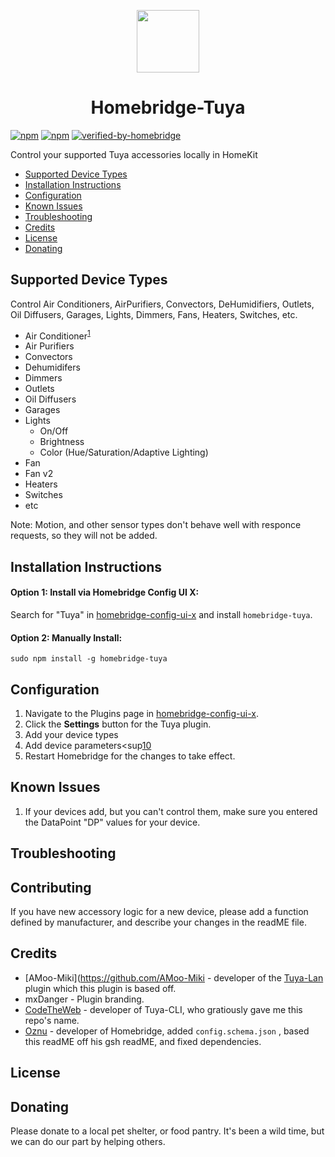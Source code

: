 <p align="center">
    <img src="https://github.com/iRayanKhan/Assets-Repo/blob/master/Tuya-Plugin-Branding.png?raw=true" height="100"><br>
</p>

<span align="center">

# Homebridge-Tuya



</span>



[![npm](https://img.shields.io/npm/v/homebridge-gsh.svg)](https://www.npmjs.com/package/homebridge-tuya)
[![npm](https://img.shields.io/npm/dt/homebridge-gsh.svg)](https://www.npmjs.com/package/homebridge-tuya)
[![verified-by-homebridge](https://badgen.net/badge/homebridge/verified/purple)](https://github.com/homebridge/homebridge/wiki/Verified-Plugins)

Control your supported Tuya accessories locally in HomeKit

* [Supported Device Types](#supported-device-types)
* [Installation Instructions](#installation-instructions)
* [Configuration](#configuration)
* [Known Issues](#known-issues)
* [Troubleshooting](#troubleshooting)
* [Credits](#credits)
* [License](#license)
* [Donating](#donating)

## Supported Device Types
 Control Air Conditioners, AirPurifiers, Convectors, DeHumidifiers, Outlets, Oil Diffusers, Garages, Lights, Dimmers, Fans, Heaters, Switches, etc.

* Air Conditioner<sup>[1](https://github.com/iRayanKhan/homebridge-tuya/wiki/Supported-Device-Types#air-conditioners)</sup> 
* Air Purifiers
* Convectors
* Dehumidifers
* Dimmers
* Outlets
* Oil Diffusers
* Garages
* Lights
  * On/Off
  * Brightness
  * Color (Hue/Saturation/Adaptive Lighting)
* Fan
* Fan v2
* Heaters
* Switches
* etc

Note: Motion, and other sensor types don't behave well with responce requests, so they will not be added. 


## Installation Instructions

#### Option 1: Install via Homebridge Config UI X:

Search for "Tuya" in [homebridge-config-ui-x](https://github.com/oznu/homebridge-config-ui-x) and install `homebridge-tuya`.

#### Option 2: Manually Install:

```
sudo npm install -g homebridge-tuya
```

## Configuration

1. Navigate to the Plugins page in [homebridge-config-ui-x](https://github.com/oznu/homebridge-config-ui-x).
2. Click the **Settings** button for the Tuya plugin.
3. Add your device types
4. Add device parameters<sup[10](apple.com/)</sup>
5. Restart Homebridge for the changes to take effect.


## Known Issues

1. If your devices add, but you can't control them, make sure you entered the DataPoint "DP" values for your device. 

## Troubleshooting



## Contributing

If you have new accessory logic for a new device, please add a function defined by manufacturer, and describe your changes in the readME file. 

## Credits

* [AMoo-Miki](https://github.com/AMoo-Miki - developer of the [Tuya-Lan](https://github.com/AMoo-Miki/homebridge-tuya-lan) plugin which this plugin is based off. 
* mxDanger - Plugin branding.
* [CodeTheWeb](https://github.com/CodeTheWeb) - developer of Tuya-CLI, who gratiously gave me this repo's name.
* [Oznu](https://github.com/oznu) - developer of Homebridge, added ```config.schema.json``` , based this readME off his gsh readME, and fixed dependencies.

## License



## Donating

Please donate to a local pet shelter, or food pantry. It's been a wild time, but we can do our part by helping others. 
